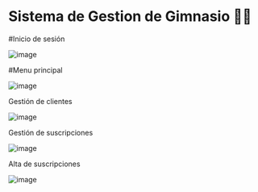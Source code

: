 # Sistema de Gestion de Gimnasio 🏋️‍♂️

#Inicio de sesión

![image](https://github.com/user-attachments/assets/7102f129-ee5b-4426-b8e3-889cb7452df6)

#Menu principal

![image](https://github.com/user-attachments/assets/e1ed4825-9426-49ee-8e5e-77326a31a155)

Gestión de clientes

![image](https://github.com/user-attachments/assets/73e2248d-23e3-4b17-b8ae-3640ec3f15c1)

Gestión de suscripciones

![image](https://github.com/user-attachments/assets/1bda84b4-95b9-420e-827b-e440613993ff)

Alta de suscripciones

![image](https://github.com/user-attachments/assets/1a52abe7-4269-4020-9be1-bb0e900d447d)

